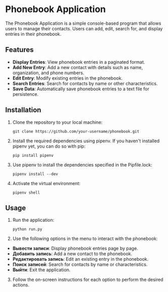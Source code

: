 # Phonebook Application
The Phonebook Application is a simple console-based program that allows users to manage their contacts. Users can add, edit, search for, and display entries in their phonebook.

## Features
- **Display Entries**: View phonebook entries in a paginated format.
- **Add New Entry**: Add a new contact with details such as name, organization, and phone numbers.
- **Edit Entry**: Modify existing entries in the phonebook.
- **Search Entries**: Search for contacts by name or other characteristics.
- **Save Data**: Automatically save phonebook entries to a text file for persistence.

## Installation
1. Clone the repository to your local machine:

   ```shell
   git clone https://github.com/your-username/phonebook.git

2. Install the required dependencies using pipenv. If you haven't installed pipenv yet, you can do so with pip:

   ```shell
   pip install pipenv

3. Use pipenv to install the dependencies specified in the Pipfile.lock:

   ```shell
   pipenv install --dev

4. Activate the virtual environment:
   ```shell
   pipenv shell

## Usage
1. Run the application:
   ```shell
   python run.py

2. Use the following options in the menu to interact with the phonebook:
- **Вывести записи**: Display phonebook entries page by page.
- **Добавить запись**: Add a new contact to the phonebook.
- **Редактировать запись**: Edit an existing entry in the phonebook.
- **Поиск записей**: Search for contacts by name or characteristics.
- **Выйти**: Exit the application.

3. Follow the on-screen instructions for each option to perform the desired actions.
